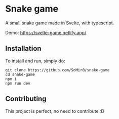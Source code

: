 # Snake game
A small snake game made in Svelte, with typescript.

Demo: https://svelte-game.netlify.app/

## Installation

To install and run, simply do:
```
git clone https://github.com/SoMir0/snake-game
cd snake-game
npm i
npm run dev
```

## Contributing

This project is perfect, no need to contribute :D
